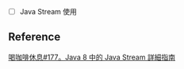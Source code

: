 
- [ ] Java Stream 使用

## Reference

[喝咖啡休息#177。Java 8 中的 Java Stream 詳細指南](https://javarush.com/tw/groups/posts/tw.3974.177java-8--java-stream-)
